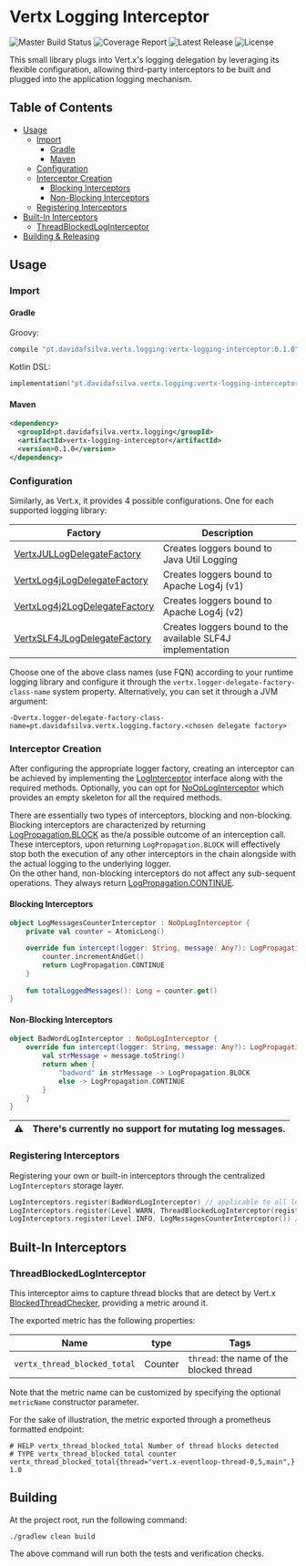 # Vertx Logging Interceptor 

![Master Build Status](https://img.shields.io/github/workflow/status/davidafsilva/vertx-logging-interceptor/Master%20Build?label=Build&style=flat-square)
![Coverage Report](https://img.shields.io/coveralls/github/davidafsilva/vertx-logging-interceptor?color=brightgreen&label=Coverage&style=flat-square)
![Latest Release](https://img.shields.io/bintray/v/davidafsilva/maven/vertx-logging-interceptor?color=brightgreen&label=Latest%20Relase&style=flat-square)
![License](https://img.shields.io/github/license/davidafsilva/vertx-logging-interceptor?color=brightgreen&label=License&logo=License&style=flat-square)


This small library plugs into Vert.x's logging delegation by leveraging its flexible configuration, allowing 
third-party interceptors to be built and plugged into the application logging mechanism.

## Table of Contents
* [Usage](#usage)
  + [Import](#import)
    - [Gradle](#gradle)
    - [Maven](#maven)
  + [Configuration](#configuration)
  + [Interceptor Creation](#interceptor-creation)
    - [Blocking Interceptors](#blocking-interceptors)
    - [Non-Blocking Interceptors](#non-blocking-interceptors)
  + [Registering Interceptors](#registering-interceptors)
* [Built-In Interceptors](#built-in-interceptors)
  + [ThreadBlockedLogInterceptor](#threadblockedloginterceptor)
* [Building & Releasing](#building---releasing)

## Usage

### Import
#### Gradle
Groovy:
```groovy
compile "pt.davidafsilva.vertx.logging:vertx-logging-interceptor:0.1.0"
```
Kotlin DSL:
```kotlin
implementation("pt.davidafsilva.vertx.logging:vertx-logging-interceptor:0.1.0")
```
#### Maven
```xml
<dependency>
  <groupId>pt.davidafsilva.vertx.logging</groupId>
  <artifactId>vertx-logging-interceptor</artifactId>
  <version>0.1.0</version>
</dependency>
```

### Configuration
Similarly, as Vert.x, it provides 4 possible configurations. One for each supported logging library:

| Factory | Description | 
| --- | --- | 
| [VertxJULLogDelegateFactory](src/main/kotlin/pt/davidafsilva/vertx/logging/factory/VertxLogDelegateFactory.kt#L25) | Creates loggers bound to Java Util Logging | 
| [VertxLog4jLogDelegateFactory](src/main/kotlin/pt/davidafsilva/vertx/logging/factory/VertxLogDelegateFactory.kt#L27) | Creates loggers bound to Apache Log4j (v1) | 
| [VertxLog4j2LogDelegateFactory](src/main/kotlin/pt/davidafsilva/vertx/logging/factory/VertxLogDelegateFactory.kt#L26) | Creates loggers bound to Apache Log4j (v2) | 
| [VertxSLF4JLogDelegateFactory](src/main/kotlin/pt/davidafsilva/vertx/logging/factory/VertxLogDelegateFactory.kt#L28) | Creates loggers bound to the available SLF4J implementation | 

Choose one of the above class names (use FQN) according to your runtime logging library and configure it through the 
`vertx.logger-delegate-factory-class-name` system property. 
Alternatively, you can set it through a JVM argument:
```
-Dvertx.logger-delegate-factory-class-name=pt.davidafsilva.vertx.logging.factory.<chosen delegate factory>
```

### Interceptor Creation
After configuring the appropriate logger factory, creating an interceptor can be achieved by implementing the 
[LogInterceptor](src/main/kotlin/pt/davidafsilva/vertx/logging/LogInterceptor.kt) interface along with the required
methods. Optionally, you can opt for [NoOpLogInterceptor](src/main/kotlin/pt/davidafsilva/vertx/logging/LogInterceptor.kt#L12)
which provides an empty skeleton for all the required methods.

There are essentially two types of interceptors, blocking and non-blocking.  
Blocking interceptors are characterized by returning [LogPropagation.BLOCK](src/main/kotlin/pt/davidafsilva/vertx/logging/LogInterceptor.kt#L26)
as the/a possible outcome of an interception call. These interceptors, upon returning `LogPropagation.BLOCK` will 
effectively stop both the execution of any other interceptors in the chain alongside with the actual logging to the 
underlying logger.  
On the other hand, non-blocking interceptors do not affect any sub-sequent operations. They always return 
[LogPropagation.CONTINUE](src/main/kotlin/pt/davidafsilva/vertx/logging/LogInterceptor.kt#L26).

#### Blocking Interceptors
```kotlin
object LogMessagesCounterInterceptor : NoOpLogInterceptor {
    private val counter = AtomicLong()

    override fun intercept(logger: String, message: Any?): LogPropagation {
        counter.incrementAndGet()
        return LogPropagation.CONTINUE
    }
    
    fun totalLoggedMessages(): Long = counter.get()
}
```

#### Non-Blocking Interceptors 
```kotlin
object BadWordLogInterceptor : NoOpLogInterceptor {
    override fun intercept(logger: String, message: Any?): LogPropagation {
        val strMessage = message.toString()
        return when {
            "badword" in strMessage -> LogPropagation.BLOCK
            else -> LogPropagation.CONTINUE
        }
    }
}
```

| :warning: | There's currently no support for mutating log messages. |
| --- | ---- | 

### Registering Interceptors
Registering your own or built-in interceptors through the centralized `LogInterceptors` storage layer. 
```kotlin
LogInterceptors.register(BadWordLogInterceptor) // applicable to all levels
LogInterceptors.register(Level.WARN, ThreadBlockedLogInterceptor(registry)) // built-in interceptor
LogInterceptors.register(Level.INFO, LogMessagesCounterInterceptor()) // counts all info messages
```



## Built-In Interceptors

### ThreadBlockedLogInterceptor
This interceptor aims to capture thread blocks that are detect by Vert.x 
[BlockedThreadChecker](https://github.com/eclipse-vertx/vert.x/blob/3.9/src/main/java/io/vertx/core/impl/BlockedThreadChecker.java),
providing a metric around it.

The exported metric has the following properties:

| Name | type | Tags | 
| --- | --- | --- | 
| `vertx_thread_blocked_total` | Counter | `thread`: the name of the blocked thread | 

Note that the metric name can be customized by specifying the optional `metricName` constructor parameter.

For the sake of illustration, the metric exported through a prometheus formatted endpoint:
```
# HELP vertx_thread_blocked_total Number of thread blocks detected
# TYPE vertx_thread_blocked_total counter
vertx_thread_blocked_total{thread="vert.x-eventloop-thread-0,5,main",} 1.0
```

## Building 
At the project root, run the following command:
```shell
./gradlew clean build
```

The above command will run both the tests and verification checks.
